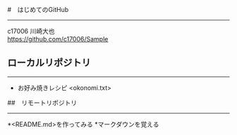 #　はじめてのGitHub  
***  
c17006 川崎大也  
<https://github.com/c17006/Sample>  
  
## ローカルリポジトリ  
***  
* お好み焼きレシピ
<okonomi.txt>  
  
##　リモートリポジトリ
***
*<README.md>を作ってみる
*マークダウンを覚える

